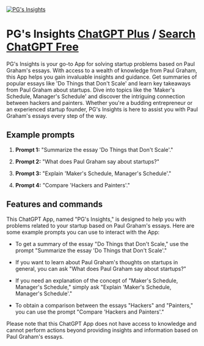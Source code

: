 
[![PG's Insights](https://files.oaiusercontent.com/file-OpXR3jZWtnVS53iAeE5lKA0w?se=2123-10-16T21%3A36%3A07Z&sp=r&sv=2021-08-06&sr=b&rscc=max-age%3D31536000%2C%20immutable&rscd=attachment%3B%20filename%3D1388f6d4-827a-4d85-9c50-7c890b2eeabc.png&sig=rvi/9HWUyXalUqBEAKk0ZGDEj/4T66jvMiv25pU0Vr8%3D)](https://chat.openai.com/g/g-ZJ23Mq6a3-pg-s-insights)

# PG's Insights [ChatGPT Plus](https://chat.openai.com/g/g-ZJ23Mq6a3-pg-s-insights) / [Search ChatGPT Free](https://gptcall.net/index.html#/?search=PG's%20Insights)

PG's Insights is your go-to App for solving startup problems based on Paul Graham's essays. With access to a wealth of knowledge from Paul Graham, this App helps you gain invaluable insights and guidance. Get summaries of popular essays like 'Do Things that Don't Scale' and learn key takeaways from Paul Graham about startups. Dive into topics like the 'Maker's Schedule, Manager's Schedule' and discover the intriguing connection between hackers and painters. Whether you're a budding entrepreneur or an experienced startup founder, PG's Insights is here to assist you with Paul Graham's essays every step of the way.

## Example prompts

1. **Prompt 1:** "Summarize the essay 'Do Things that Don't Scale'."

2. **Prompt 2:** "What does Paul Graham say about startups?"

3. **Prompt 3:** "Explain 'Maker's Schedule, Manager's Schedule'."

4. **Prompt 4:** "Compare 'Hackers and Painters'."

## Features and commands

This ChatGPT App, named "PG's Insights," is designed to help you with problems related to your startup based on Paul Graham's essays. Here are some example prompts you can use to interact with the App:

- To get a summary of the essay "Do Things that Don't Scale," use the prompt "Summarize the essay 'Do Things that Don't Scale'."

- If you want to learn about Paul Graham's thoughts on startups in general, you can ask "What does Paul Graham say about startups?"

- If you need an explanation of the concept of "Maker's Schedule, Manager's Schedule," simply ask "Explain 'Maker's Schedule, Manager's Schedule'."

- To obtain a comparison between the essays "Hackers" and "Painters," you can use the prompt "Compare 'Hackers and Painters'."

Please note that this ChatGPT App does not have access to knowledge and cannot perform actions beyond providing insights and information based on Paul Graham's essays.


